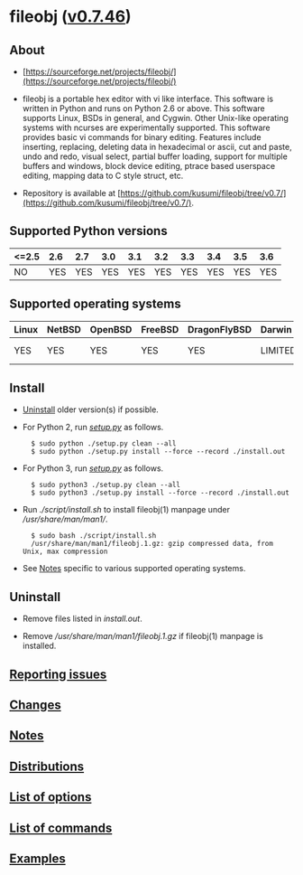 fileobj ([v0.7.46](https://github.com/kusumi/fileobj/releases/tag/v0.7.46))
=======

## About

+ [https://sourceforge.net/projects/fileobj/](https://sourceforge.net/projects/fileobj/)

+ fileobj is a portable hex editor with vi like interface. This software is written in Python and runs on Python 2.6 or above. This software supports Linux, BSDs in general, and Cygwin. Other Unix-like operating systems with ncurses are experimentally supported. This software provides basic vi commands for binary editing. Features include inserting, replacing, deleting data in hexadecimal or ascii, cut and paste, undo and redo, visual select, partial buffer loading, support for multiple buffers and windows, block device editing, ptrace based userspace editing, mapping data to C style struct, etc.

+ Repository is available at [https://github.com/kusumi/fileobj/tree/v0.7/](https://github.com/kusumi/fileobj/tree/v0.7/).

## Supported Python versions

|<=2.5|2.6|2.7|3.0|3.1|3.2|3.3|3.4|3.5|3.6|
|:----|:--|:--|:--|:--|:--|:--|:--|:--|:--|
|NO   |YES|YES|YES|YES|YES|YES|YES|YES|YES|

## Supported operating systems

|Linux|NetBSD|OpenBSD|FreeBSD|DragonFlyBSD|Darwin |Windows|Cygwin|Others    |
|:----|:-----|:------|:------|:-----------|:------|:------|:-----|:---------|
|YES  |YES   |YES    |YES    |YES         |LIMITED|NO     |YES   |DON'T KNOW|

## Install

+ [Uninstall](#uninstall) older version(s) if possible.

+ For Python 2, run *[setup.py](https://docs.python.org/2/install/index.html)* as follows.

        $ sudo python ./setup.py clean --all
        $ sudo python ./setup.py install --force --record ./install.out

+ For Python 3, run *[setup.py](https://docs.python.org/3/installing/index.html)* as follows.

        $ sudo python3 ./setup.py clean --all
        $ sudo python3 ./setup.py install --force --record ./install.out

+ Run *./script/install.sh* to install fileobj(1) manpage under */usr/share/man/man1/*.

        $ sudo bash ./script/install.sh
        /usr/share/man/man1/fileobj.1.gz: gzip compressed data, from Unix, max compression

+ See [Notes](https://github.com/kusumi/fileobj/blob/v0.7/script/README.notes.md) specific to various supported operating systems.

## Uninstall

+ Remove files listed in *install.out*.

+ Remove */usr/share/man/man1/fileobj.1.gz* if fileobj(1) manpage is installed.

## [Reporting issues](https://github.com/kusumi/fileobj/issues)

## [Changes](https://github.com/kusumi/fileobj/blob/v0.7/script/README.changes.md)

## [Notes](https://github.com/kusumi/fileobj/blob/v0.7/script/README.notes.md)

## [Distributions](https://github.com/kusumi/fileobj/blob/v0.7/script/README.distributions.md)

## [List of options](https://github.com/kusumi/fileobj/blob/v0.7/script/README.list_of_options.md)

## [List of commands](https://github.com/kusumi/fileobj/blob/v0.7/script/README.list_of_commands.md)

## [Examples](https://github.com/kusumi/fileobj/blob/v0.7/script/README.examples.md)
